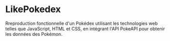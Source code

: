 # LikePokedex
Rreproduction fonctionnelle d'un Pokédex utilisant les technologies web telles que JavaScript, HTML et CSS, en intégrant l'API PokeAPI pour obtenir les données des Pokémon.
